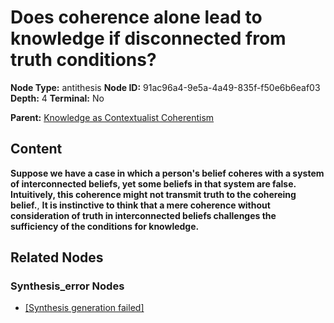 # Does coherence alone lead to knowledge if disconnected from truth conditions?

**Node Type:** antithesis
**Node ID:** 91ac96a4-9e5a-4a49-835f-f50e6b6eaf03
**Depth:** 4
**Terminal:** No

**Parent:** [Knowledge as Contextualist Coherentism](knowledge-as-contextualist-coherentism-synthesis-869f3936-996a-4b69-aa25-774772cf8d3d.md)

## Content

**Suppose we have a case in which a person's belief coheres with a system of interconnected beliefs, yet some beliefs in that system are false. Intuitively, this coherence might not transmit truth to the cohereing belief.**, **It is instinctive to think that a mere coherence without consideration of truth in interconnected beliefs challenges the sufficiency of the conditions for knowledge.**

## Related Nodes

### Synthesis_error Nodes

- [[Synthesis generation failed]](synthesis-generation-failed-synthesis-error-33ec5a84-7dc3-4e70-a8e1-d359d75d8693.md)

